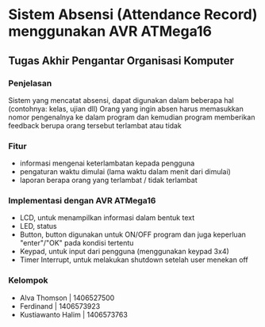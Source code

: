 # Sistem Absensi (Attendance Record) menggunakan AVR ATMega16
## Tugas Akhir Pengantar Organisasi Komputer
### Penjelasan
Sistem yang mencatat absensi, dapat digunakan dalam beberapa hal (contohnya: kelas, ujian dll)
Orang yang ingin absen harus memasukkan nomor pengenalnya ke dalam program dan kemudian program 
memberikan feedback berupa orang tersebut terlambat atau tidak
### Fitur
- informasi mengenai keterlambatan kepada pengguna
- pengaturan waktu dimulai (lama waktu dalam menit dari dimulai)
- laporan berapa orang yang terlambat / tidak terlambat
	
### Implementasi dengan AVR ATMega16
- LCD, untuk menampilkan informasi dalam bentuk text
- LED, status
- Button, button digunakan untuk ON/OFF program dan juga keperluan "enter"/"OK" pada kondisi tertentu
- Keypad, untuk input dari pengguna (menggunakan keypad 3x4)
- Timer Interrupt, untuk melakukan shutdown setelah user menekan off
	
### Kelompok
- Alva Thomson      | 1406527500
- Ferdinand         | 1406573923
- Kustiawanto Halim | 1406573763
